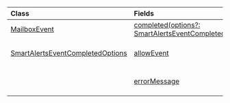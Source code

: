 | Class | Fields | Description |
|:---|:---|:---|
|[MailboxEvent](/javascript/api/outlook/office.mailboxevent)|[completed(options?: SmartAlertsEventCompletedOptions)](/javascript/api/outlook/office.mailboxevent#outlook-office-mailboxevent-completed-member(1))|Indicates that the event-based or spam-reporting add-in has completed processing an event.|
|[SmartAlertsEventCompletedOptions](/javascript/api/outlook/office.smartalertseventcompletedoptions)|[allowEvent](/javascript/api/outlook/office.smartalertseventcompletedoptions#outlook-office-smartalertseventcompletedoptions-allowevent-member)|When you use the {@link https://learn.microsoft.com/javascript/api/outlook/office.mailboxevent#outlook-office-mailboxevent-completed-member(1) | completed method} to signal completion of an event handler,|
||[errorMessage](/javascript/api/outlook/office.smartalertseventcompletedoptions#outlook-office-smartalertseventcompletedoptions-errormessage-member)|When you use the {@link https://learn.microsoft.com/javascript/api/outlook/office.mailboxevent#outlook-office-mailboxevent-completed-member(1) | completed method} to signal completion of an event handler and set its `allowEvent` property|
